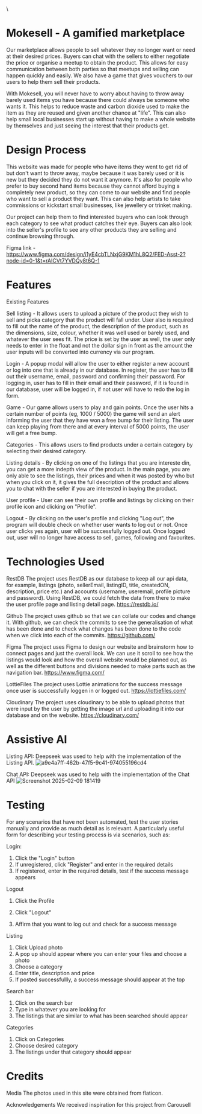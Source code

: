 \
# Mokesell - A gamified marketplace

Our marketplace allows people to sell whatever they no longer want or need at their desired prices. Buyers can chat with the sellers to either negotiate the price or organise a meetup to obtain the product. This allows for easy communication between both parties so that meetups and selling can happen quickly and easily. We also have a game that gives vouchers to our users to help them sell their products. 

With Mokesell, you will never have to worry about having to throw away barely used items you have because there could always be someone who wants it. This helps to reduce waste and carbon dioxide used to make the item as they are reused and given another chance at "life". This can also help small local businesses start up without having to make a whole website by themselves and just seeing the interest that their products get. 

# Design Process

This website was made for people who have items they went to get rid of but don't want to throw away, maybe because it was barely used or it is new but they decided they do not want it anymore. It's also for people who prefer to buy second hand items because they cannot afford buying a completely new product, so they can come to our website and find people who want to sell a product they want. This can also help artists to take commissions or kickstart small businesses, like jewellery or trinket making.

Our project can help them to find interested buyers who can look through each category to see what product catches their eye. Buyers can also look into the seller's profile to see any other products they are selling and continue browsing through. 

Figma link - https://www.figma.com/design/i1yE4cbTLNxjG9KM1hL8Q2/FED-Asst-2?node-id=0-1&t=rAICVt7YVDQy8t6Q-1

# Features

Existing Features

Sell listing - It allows users to upload a picture of the product they wish to sell and picka  category that the product will fall under. User also is required to fill out the name of the product, the description of the product, such as the dimensions, size, colour, whether it was well used or barely used, and whatever the user sees fit. The price is set by the user as well, the user only needs to enter in the float and not the dollar sign in front as the amount the user inputs will be converted into currency via our program. 

Login - A popup modal will allow the user to either register a new account or log into one that is already in our database. In register, the user has to fill out their username, email, password and confirming their password. For logging in, user has to fill in their email and their password, if it is found in our database, user will be logged in, if not user will have to redo the log in form.

Game - Our game allows users to play and gain points. Once the user hits a certain number of points (eg, 1000 / 5000) the game will send an alert informing the user that they have won a free bump for their listing. The user can keep playing from there and at every interval of 5000 points, the user will get a free bump. 

Categories - This allows users to find products under a certain category by selecting their desired category. 

Listing details - By clicking on one of the listings that you are intereste din, you can get a more indepth view of the product. In the main page, you are only able to see the listings, their prices and when it was posted by who but when you click on it, it gives the full description of the product and allows you to chat with the seller if you are interested in buying the product.

User profile - User can see their own profile and listings by clicking on their profile icon and clicking on "Profile".

Logout - By clicking on the user's profile and clicking "Log out", the program will double check on whether user wants to log out or not. Once user clicks yes again, user will be successfully logged out. Once logged out, user will no longer have access to sell, games, following and favourites.


# Technologies Used

RestDB 
The project uses RestDB as our database to keep all our api data, for example, listings (photo, sellerEmail, listingID, title, createdON, description, price etc.) and accounts (username, useremail, profile picture and password). Using RestDB, we could fetch the data from there to make the user profile page and listing detail page.
https://restdb.io/

Github
The project uses github so that we can collate our codes and change it. With github, we can check the commits to see the generalisation of what has been done and to check what changes has been done to the code when we click into each of the commits.
https://github.com/

Figma
The project uses Figma to design our website and brainstorm how to connect pages and just the overall look. We can use it scroll to see how the listings would look and how the overall website would be planned out, as well as the different buttons and divisions needed to make parts such as the navigation bar.
https://www.figma.com/

LottieFiles
The project uses Lottie animations for the success message once user is successfully loggen in or logged out.
https://lottiefiles.com/

Cloudinary
The project uses cloudinary to be able to upload photos that were input by the user by getting the image url and uploading it into our database and on the website.
https://cloudinary.com/

# Assistive AI
Listing API: Deepseek was used to help with the implementation of the Listing API.
![a9e4a7ff-462b-47f5-9c41-974055196cd4](https://github.com/user-attachments/assets/c35f37cb-1067-41e6-8c96-7bcb95b14885)

Chat API: Deepseek was used to help with the implementation of the Chat API
![Screenshot 2025-02-09 181419](https://github.com/user-attachments/assets/6ca75e24-a2cc-49e7-988d-dd3424faffa9)


# Testing
For any scenarios that have not been automated, test the user stories manually and provide as much detail as is relevant. A particularly useful form for describing your testing process is via scenarios, such as:

Login:
1. Click the "Login" button
2. If unregistered, click "Register" and enter in the required details
3. If registered, enter in the required details, test if the success message appears

Logout
1. Click the Profile 

2. Click "Logout"
3. Affirm that you want to log out and check for a success message

Listing
1. Click Upload photo
2. A pop up should appear where you can enter your files and choose a photo
3. Choose a category
4. Enter title, description and price
5. If posted successfullly, a success message should appear at the top

Search bar
1. Click on the search bar
2. Type in whatever you are looking for
3. The listings that are similar to what has been searched should appear

Categories
1. Click on Categories
2. Choose desired category
3. The listings under that category should appear

# Credits

Media
The photos used in this site were obtained from flaticon.

Acknowledgements
We received inspiration for this project from Carousell
